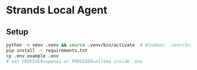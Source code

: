 # Strands Local Agent

## Setup
```bash
python -m venv .venv && source .venv/bin/activate  # Windows: .venv\Scripts\activate
pip install -r requirements.txt
cp .env.example .env
# set PROVIDER=openai or PROVIDER=ollama inside .env
